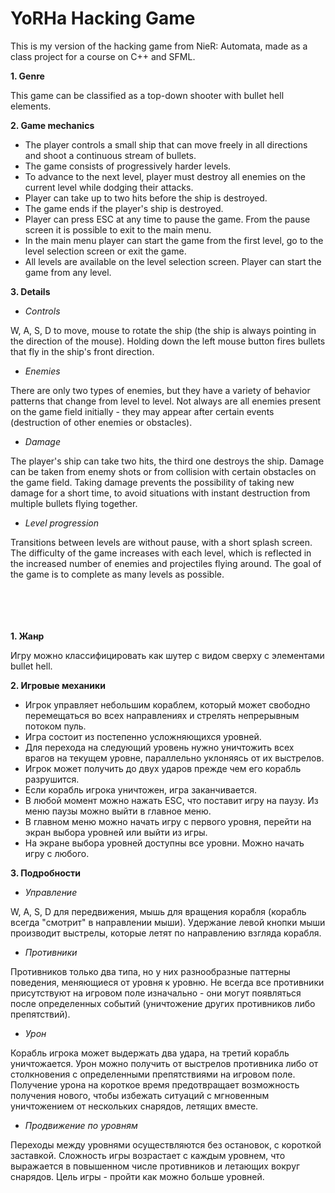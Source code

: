 # YoRHa Hacking Game
This is my version of the hacking game from NieR: Automata, made as a class project for a course on C++ and SFML.

**1. Genre**

This game can be classified as a top-down shooter with bullet hell elements.

**2. Game mechanics**
- The player controls a small ship that can move freely in all directions and shoot a continuous stream of bullets.
- The game consists of progressively harder levels.
- To advance to the next level, player must destroy all enemies on the current level while dodging their attacks.
- Player can take up to two hits before the ship is destroyed.
- The game ends if the player's ship is destroyed.
- Player can press ESC at any time to pause the game. From the pause screen it is possible to exit to the main menu.
- In the main menu player can start the game from the first level, go to the level selection screen or exit the game.
- All levels are available on the level selection screen. Player can start the game from any level.

**3. Details**

- *Controls*

W, A, S, D to move, mouse to rotate the ship (the ship is always pointing in the direction of the mouse). Holding down the left mouse button fires bullets that fly in the ship's front direction.

- *Enemies*

There are only two types of enemies, but they have a variety of behavior patterns that change from level to level. Not always are all enemies present on the game field initially - they may appear after certain events (destruction of other enemies or obstacles).

- *Damage*

The player's ship can take two hits, the third one destroys the ship. Damage can be taken from enemy shots or from collision with certain obstacles on the game field. Taking damage prevents the possibility of taking new damage for a short time, to avoid situations with instant destruction from multiple bullets flying together.

- *Level progression*

Transitions between levels are without pause, with a short splash screen. The difficulty of the game increases with each level, which is reflected in the increased number of enemies and projectiles flying around. The goal of the game is to complete as many levels as possible.
<br/><br/><br/><br/><br/>

**1. Жанр**

Игру можно классифицировать как шутер с видом сверху с элементами bullet hell.

**2. Игровые механики**
- Игрок управляет небольшим кораблем, который может свободно перемещаться во всех направлениях и стрелять непрерывным потоком пуль.
- Игра состоит из постепенно усложняющихся уровней.
- Для перехода на следующий уровень нужно уничтожить всех врагов на текущем уровне, параллельно уклоняясь от их выстрелов.
- Игрок может получить до двух ударов прежде чем его корабль разрушится.
- Если корабль игрока уничтожен, игра заканчивается.
- В любой момент можно нажать ESC, что поставит игру на паузу. Из меню паузы можно выйти в главное меню.
- В главном меню можно начать игру с первого уровня, перейти на экран выбора уровней или выйти из игры.
- На экране выбора уровней доступны все уровни. Можно начать игру с любого.

**3. Подробности**

- *Управление*

W, A, S, D для передвижения, мышь для вращения корабля (корабль всегда "смотрит" в направлении мыши). Удержание левой кнопки мыши производит выстрелы, которые летят по направлению взгляда корабля.

- *Противники*

Противников только два типа, но у них разнообразные паттерны поведения, меняющиеся от уровня к уровню. Не всегда все противники присутствуют на игровом поле изначально - они могут появляться после определенных событий (уничтожение других противников либо препятствий).

- *Урон*

Корабль игрока может выдержать два удара, на третий корабль уничтожается. Урон можно получить от выстрелов противника либо от столкновения с определенными препятствиями на игровом поле. Получение урона на короткое время предотвращает возможность получения нового, чтобы избежать ситуаций с мгновенным уничтожением от нескольких снарядов, летящих вместе.

- *Продвижение по уровням*

Переходы между уровнями осуществляются без остановок, с короткой заставкой. Сложность игры возрастает с каждым уровнем, что выражается в повышенном числе противников и летающих вокруг снарядов. Цель игры - пройти как можно больше уровней.
